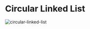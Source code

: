 # Circular  Linked List 

![circular-linked-list](https://user-images.githubusercontent.com/5207501/89659973-dc706b00-d8fa-11ea-9eed-138c64db486d.PNG)